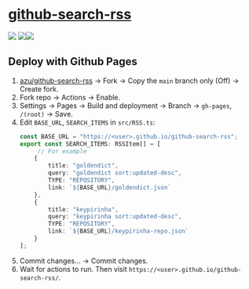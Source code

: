# [github-search-rss](https://github.com/azu/github-search-rss)

![](https://img.shields.io/github/license/azu/github-search-rss) ![](https://img.shields.io/github/last-commit/scillidan/github-search-rss/main?label=last%20commit%20(fork))![](https://img.shields.io/badge/GitHub%20Pages-121013?logo=github&logoColor=white)

## Deploy with Github Pages

1. [azu/github-search-rss](https://github.com/azu/github-search-rss) → Fork → Copy the `main` branch only (Off) → Create fork.
2. Fork repo → Actions → Enable.
3. Settings → Pages → Build and deployment → Branch → `gh-pages`, `/(root)` → Save.
4. Edit `BASE_URL`, `SEARCH_ITEMS` in `src/RSS.ts`:
   ```ts
   const BASE_URL = "https://<user>.github.io/github-search-rss";
   export const SEARCH_ITEMS: RSSItem[] = [
        // For example
       {
           title: "goldendict",
           query: "goldendict sort:updated-desc",
           TYPE: "REPOSITORY",
           link: `${BASE_URL}/goldendict.json`
       },
       {
           title: "keypirinha",
           query: "keypirinha sort:updated-desc",
           TYPE: "REPOSITORY",
           link: `${BASE_URL}/keypirinha-repo.json`
       }
   ];
   ```
5. Commit changes... → Commit changes.
6. Wait for actions to run. Then visit `https://<user>.github.io/github-search-rss/`.
